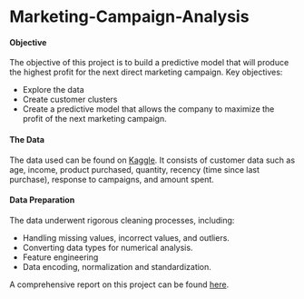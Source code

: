 # Marketing-Campaign-Analysis

#### Objective
The objective of this project is to build a predictive model that will produce the highest profit for the next direct marketing campaign. Key objectives:
- Explore the data
- Create customer clusters 
- Create a predictive model that allows the company to maximize the profit of the next marketing campaign.

#### The Data 
The data used can be found on [Kaggle](https://www.kaggle.com/datasets/rodsaldanha/arketing-campaign). It consists of customer data such as age, income, product purchased, quantity, recency (time since last purchase), response to campaigns, and amount spent.

#### Data Preparation
The data underwent rigorous cleaning processes, including:

- Handling missing values, incorrect values, and outliers.
- Converting data types for numerical analysis.
- Feature engineering
- Data encoding, normalization and standardization.

A comprehensive report on this project can be found [here](https://medium.com/@dooterior).
